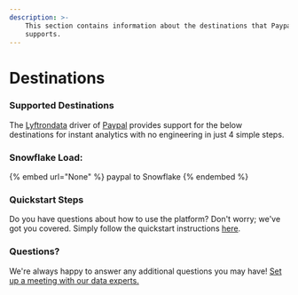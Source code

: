 ```yaml
---
description: >-
    This section contains information about the destinations that Paypal
    supports.
---
```


# Destinations

### Supported Destinations

The [Lyftrondata](https://www.lyftrondata.com/) driver of [Paypal](None) provides support for the below destinations for instant analytics with no engineering in just 4 simple steps.

### Snowflake Load:

{% embed url="None" %}
paypal to Snowflake
{% endembed %}

### Quickstart Steps

Do you have questions about how to use the platform? Don't worry; we've got you covered. Simply follow the quickstart instructions [here](README.md).

### Questions? <a href="#questions" id="questions"></a>

We're always happy to answer any additional questions you may have! [Set up a meeting with our data experts.](https://www.lyftrondata.com/book-a-meeting/)
